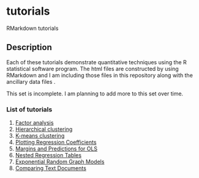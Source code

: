 # tutorials

RMarkdown tutorials

## Description

Each of these tutorials demonstrate quantitative techniques using the R statistical software program. The html files are constructed by using RMarkdown and I am including those files in this repository along with the ancillary data files . 

This set is incomplete. I am planning to add more to this set over time. 

### List of tutorials

1. [Factor analysis](https://htmlpreview.github.io/?https://github.com/stevemcd1/tutorials/blob/main/factor_analysis.html)
2. [Hierarchical clustering](https://htmlpreview.github.io/?https://github.com/stevemcd1/tutorials/blob/main/hierarchical_clustering.html)
3. [K-means clustering](https://htmlpreview.github.io/?https://github.com/stevemcd1/tutorials/blob/main/k-means_clustering.html)
4. [Plotting Regression Coefficients](https://htmlpreview.github.io/?https://github.com/stevemcd1/tutorials/blob/main/plot_coefs.html)
5. [Margins and Predictions for OLS](https://htmlpreview.github.io/?https://github.com/stevemcd1/tutorials/blob/main/margins_ols.html)
6. [Nested Regression Tables](https://htmlpreview.github.io/?https://github.com/stevemcd1/tutorials/blob/main/nested.html)
7. [Exponential Random Graph Models](https://htmlpreview.github.io/?https://github.com/stevemcd1/tutorials/blob/main/ergm.html)
8. [Comparing Text Documents](https://htmlpreview.github.io/?https://github.com/stevemcd1/tutorials/blob/main/comparing_docs.html)

